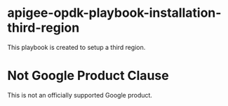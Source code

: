 # apigee-opdk-playbook-installation-third-region
This playbook is created to setup a third region. 
<!-- BEGIN Google Required Disclaimer -->

# Not Google Product Clause

This is not an officially supported Google product.
<!-- END Google Required Disclaimer -->
